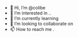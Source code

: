 - 👋 Hi, I’m @colibe 
- 👀 I’m interested in ..
- 🌱 I’m currently learning 
- 💞️ I’m looking to collaborate on 
- 📫 How to reach me .

<!---
colibe/colibe is a ✨ special ✨ repository because its `README.md` (this file) appears on your GitHub profile.
You can click the Preview link to take a look at your changes.
--->
